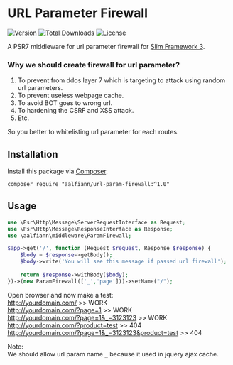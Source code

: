 # URL Parameter Firewall

[![Version](https://img.shields.io/badge/latest-1.0.0-green.svg)](https://github.com/aalfiann/url-param-firewall)
[![Total Downloads](https://poser.pugx.org/aalfiann/url-param-firewall/downloads)](https://packagist.org/packages/aalfiann/url-param-firewall)
[![License](https://poser.pugx.org/aalfiann/url-param-firewall/license)](https://github.com/aalfiann/url-param-firewall/blob/HEAD/LICENSE.md)

A PSR7 middleware for url parameter firewall for [Slim Framework 3](https://slimframework.com).  

### Why we should create firewall for url parameter?
1. To prevent from ddos layer 7 which is targeting to attack using random url parameters.
2. To prevent useless webpage cache.
3. To avoid BOT goes to wrong url.
4. To hardening the CSRF and XSS attack.
5. Etc.

So you better to whitelisting url parameter for each routes. 


## Installation

Install this package via [Composer](https://getcomposer.org/).
```
composer require "aalfiann/url-param-firewall:^1.0"
```

## Usage

```php
use \Psr\Http\Message\ServerRequestInterface as Request;
use \Psr\Http\Message\ResponseInterface as Response;
use \aalfiann\middleware\ParamFirewall;

$app->get('/', function (Request $request, Response $response) {
    $body = $response->getBody();
    $body->write('You will see this message if passed url firewall');
    
    return $response->withBody($body);
})->(new ParamFirewall(['_','page']))->setName("/");
```

Open browser and now make a test:  
http://yourdomain.com/                                  >> WORK  
http://yourdomain.com/?page=1                           >> WORK  
http://yourdomain.com/?page=1&_=3123123                 >> WORK  
http://yourdomain.com/?product=test                     >> 404  
http://yourdomain.com/?page=1&_=3123123&product=test    >> 404  


Note:  
We should allow url param name `_` because it used in jquery ajax cache. 